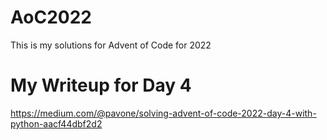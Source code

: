 # AoC2022
This is my solutions for Advent of Code for 2022

# My Writeup for Day 4
https://medium.com/@pavone/solving-advent-of-code-2022-day-4-with-python-aacf44dbf2d2
